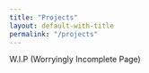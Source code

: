```yaml
---
title: "Projects"
layout: default-with-title
permalink: "/projects"
---
```


W.I.P (Worryingly Incomplete Page)
